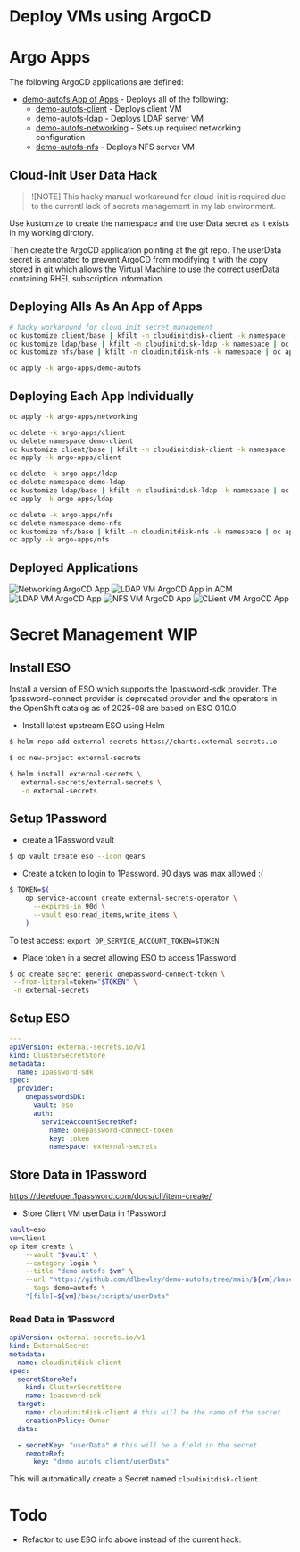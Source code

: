 # Deploy VMs using ArgoCD

# Argo Apps

The following ArgoCD applications are defined:

* [demo-autofs App of Apps](demo-autofs/kustomization.yaml) - Deploys all of the following:
  * [demo-autofs-client](client/application.yaml) - Deploys client VM
  * [demo-autofs-ldap](ldap/application.yaml) - Deploys LDAP server VM
  * [demo-autofs-networking](networking/application.yaml) - Sets up required networking configuration
  * [demo-autofs-nfs](nfs/application.yaml) - Deploys NFS server VM

## Cloud-init User Data Hack

> ![NOTE]
> This hacky manual workaround for cloud-init is required due to the currentl lack of secrets management in my lab environment.

Use kustomize to create the namespace and the userData secret as it exists in my working dirctory.

Then create the ArgoCD application pointing at the git repo. The userData secret is annotated to prevent ArgoCD from modifying it with the copy stored in git which allows the Virtual Machine to use the correct userData containing RHEL subscription information.


## Deploying Alls As An App of Apps

```bash
# hacky workaround for cloud init secret management
oc kustomize client/base | kfilt -n cloudinitdisk-client -k namespace | oc apply -f -
oc kustomize ldap/base | kfilt -n cloudinitdisk-ldap -k namespace | oc apply -f -
oc kustomize nfs/base | kfilt -n cloudinitdisk-nfs -k namespace | oc apply -f -

oc apply -k argo-apps/demo-autofs
```

## Deploying Each App Individually
```bash
oc apply -k argo-apps/networking

oc delete -k argo-apps/client
oc delete namespace demo-client
oc kustomize client/base | kfilt -n cloudinitdisk-client -k namespace | oc apply -f -
oc apply -k argo-apps/client

oc delete -k argo-apps/ldap
oc delete namespace demo-ldap
oc kustomize ldap/base | kfilt -n cloudinitdisk-ldap -k namespace | oc apply -f -
oc apply -k argo-apps/ldap

oc delete -k argo-apps/nfs
oc delete namespace demo-nfs
oc kustomize nfs/base | kfilt -n cloudinitdisk-nfs -k namespace | oc apply -f -
oc apply -k argo-apps/nfs
```

## Deployed Applications

![Networking ArgoCD App](../img/argo-app-demo-autofs-network.png)
![LDAP VM ArgoCD App in ACM](../img/acm-app-demo-autofs-ldap.png)
![LDAP VM ArgoCD App](../img/argo-app-demo-autofs-ldap.png)
![NFS VM ArgoCD App](../img/argo-app-demo-autofs-nfs.png)
![CLient VM ArgoCD App](../img/argo-app-demo-autofs-client.png)


# Secret Management WIP

## Install ESO

Install a version of ESO which supports the 1password-sdk provider. The 1password-connect provider is deprecated provider and the operators in the OpenShift catalog as of 2025-08 are based on ESO 0.10.0.

* Install latest upstream ESO using Helm

```bash
$ helm repo add external-secrets https://charts.external-secrets.io

$ oc new-project external-secrets

$ helm install external-secrets \
   external-secrets/external-secrets \
   -n external-secrets
```

## Setup 1Password

* create a 1Password vault

```bash
$ op vault create eso --icon gears
```

* Create a token to login to 1Password. 90 days was max allowed :(

```bash
$ TOKEN=$(
    op service-account create external-secrets-operator \
      --expires-in 90d \
      --vault eso:read_items,write_items \
    )
```

To test access: `export OP_SERVICE_ACCOUNT_TOKEN=$TOKEN`

* Place token in a secret allowing ESO to access 1Password

 ```bash
$ oc create secret generic onepassword-connect-token \
  --from-literal=token="$TOKEN" \
  -n external-secrets
```

## Setup ESO

```yaml
---
apiVersion: external-secrets.io/v1
kind: ClusterSecretStore
metadata:
  name: 1password-sdk
spec:
  provider:
    onepasswordSDK:
      vault: eso
      auth:
        serviceAccountSecretRef:
          name: onepassword-connect-token
          key: token
          namespace: external-secrets
```

## Store Data in 1Password


https://developer.1password.com/docs/cli/item-create/

* Store Client VM userData in 1Password

```bash
vault=eso
vm=client
op item create \
    --vault "$vault" \
    --category login \
    --title "demo autofs $vm" \
    --url "https://github.com/dlbewley/demo-autofs/tree/main/${vm}/base/scripts" \
    --tags demo=autofs \
    "[file]=${vm}/base/scripts/userData"
```

### Read Data in 1Password

```yaml
apiVersion: external-secrets.io/v1
kind: ExternalSecret
metadata:
  name: cloudinitdisk-client
spec:
  secretStoreRef:
    kind: ClusterSecretStore
    name: 1password-sdk
  target:
    name: cloudinitdisk-client # this will be the name of the secret
    creationPolicy: Owner
  data:

  - secretKey: "userData" # this will be a field in the secret
    remoteRef:
      key: "demo autofs client/userData"
```

This will automatically create a Secret named `cloudinitdisk-client`.

# Todo

- Refactor to use ESO info above instead of the current hack.